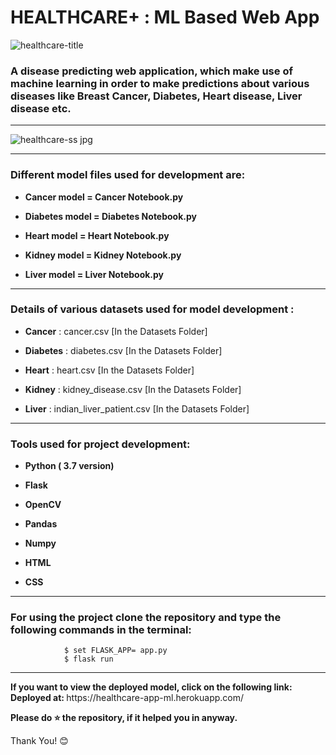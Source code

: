 <div align=”center”>
<h1> HEALTHCARE<strong>+</strong> : ML Based Web App</h1>
</div>

![healthcare-title](https://user-images.githubusercontent.com/72686156/103457284-e4a2ca00-4d23-11eb-9a37-b6c6f3edcd40.jpg)

<p><h3>A disease predicting web application, which make use of machine learning in order to make predictions about various diseases like Breast Cancer, Diabetes, Heart disease, Liver disease etc.</h3></p>

<hr>

![healthcare-ss jpg](https://user-images.githubusercontent.com/72686156/103457175-d0aa9880-4d22-11eb-934e-34aeb721652c.png)

<hr>

<h3> Different model files used for development are:</h3>
<ul>
<li><p><b>Cancer model = Cancer Notebook.py</b></p></li>
<li><p><b>Diabetes model = Diabetes Notebook.py</b></p></li>
<li><p><b>Heart model = Heart Notebook.py</b></p></li>
<li><p><b>Kidney model = Kidney Notebook.py</b></p></li>
<li><p><b>Liver model = Liver Notebook.py</b></p></li>
</ul>

<hr>

<h3> Details of various datasets used for model development : </h3>
<ul>
<li><p><b>Cancer</b> : cancer.csv [In the Datasets Folder]</p></li>
<li><p><b>Diabetes</b> : diabetes.csv [In the Datasets Folder]</p></li>
<li><p><b>Heart</b> : heart.csv [In the Datasets Folder]</p></li>
<li><p><b>Kidney</b> : kidney_disease.csv [In the Datasets Folder]</p></li>
<li><p><b>Liver</b> : indian_liver_patient.csv [In the Datasets Folder]</p></li>
</ul>

<hr>

<h3> Tools used for project development: </h3>
<ul>
<li><p><b>Python ( 3.7 version)</b></p></li>
<li><p><b>Flask</b></p></li>
<li><p><b>OpenCV</b></p></li>
<li><p><b>Pandas</b></p></li>
<li><p><b>Numpy</b></p></li>
<li><p><b>HTML</b></p></li>
<li><p><b>CSS</b></p></li>
</ul>

<hr>

<h3> For using the project clone the repository and type the following commands in the terminal: </h3>
                
                $ set FLASK_APP= app.py
                $ flask run 
  
<hr>

<p> <b>If you want to view the deployed model, click on the following link:
Deployed at: </b> https://healthcare-app-ml.herokuapp.com/ </p>
<p> <b> Please do ⭐ the repository, if it helped you in anyway.</b> </p>
<p> Thank You! 😊 </p>
